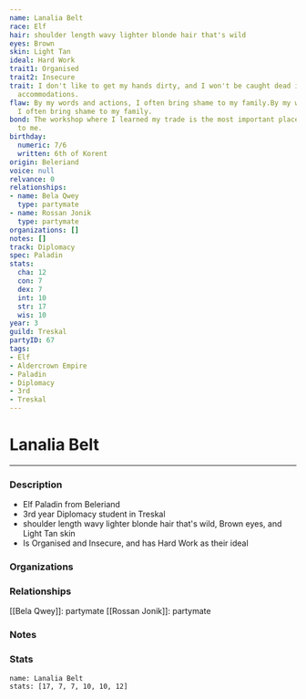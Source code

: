 ```yaml
---
name: Lanalia Belt
race: Elf
hair: shoulder length wavy lighter blonde hair that's wild
eyes: Brown
skin: Light Tan
ideal: Hard Work
trait1: Organised
trait2: Insecure
trait: I don't like to get my hands dirty, and I won't be caught dead in unsuitable
  accommodations.
flaw: By my words and actions, I often bring shame to my family.By my words and actions,
  I often bring shame to my family.
bond: The workshop where I learned my trade is the most important place in the world
  to me.
birthday:
  numeric: 7/6
  written: 6th of Korent
origin: Beleriand
voice: null
relvance: 0
relationships:
- name: Bela Qwey
  type: partymate
- name: Rossan Jonik
  type: partymate
organizations: []
notes: []
track: Diplomacy
spec: Paladin
stats:
  cha: 12
  con: 7
  dex: 7
  int: 10
  str: 17
  wis: 10
year: 3
guild: Treskal
partyID: 67
tags:
- Elf
- Aldercrown Empire
- Paladin
- Diplomacy
- 3rd
- Treskal
---
```

# Lanalia Belt
---
### Description
- Elf Paladin from Beleriand
- 3rd year Diplomacy student in Treskal
- shoulder length wavy lighter blonde hair that's wild, Brown eyes, and Light Tan skin
- Is Organised and Insecure, and has Hard Work as their ideal

### Organizations

### Relationships
[[Bela Qwey]]: partymate
[[Rossan Jonik]]: partymate

### Notes

### Stats
```statblock
name: Lanalia Belt
stats: [17, 7, 7, 10, 10, 12]
```